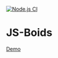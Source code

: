 [![Node.js CI](https://github.com/NilEis/JS-Boids/actions/workflows/node.js.yml/badge.svg)](https://github.com/NilEis/JS-Boids/actions/workflows/node.js.yml)
# JS-Boids
[Demo](https://nileis.github.io/JS-Boids/)
